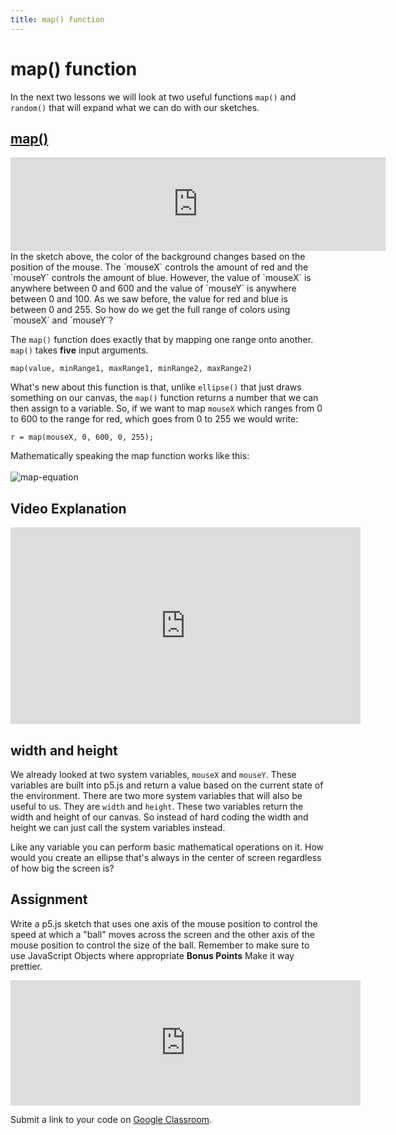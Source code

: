 ```yaml
---
title: map() function
---
```

# map() function

In the next two lessons we will look at two useful functions `map()` and `random()` that will expand what we can do with our sketches.

## [map()](https://p5js.org/reference/#/p5/map)
<iframe width="600" frameborder="0" src="https://editor.p5js.org/embed/Hy9Bd9N87"></iframe>
In the sketch above, the color of the background changes based on the position of the mouse. The  `mouseX` controls the amount of red and the `mouseY` controls the amount of blue. However, the value of `mouseX` is anywhere between 0 and 600 and the value of `mouseY` is anywhere between 0 and 100. As we saw before, the value for red and blue is between 0 and 255. So how do we get the full range of colors using `mouseX` and `mouseY`?

The `map()` function does exactly that by mapping one range onto another. `map()` takes **five** input arguments.
```
map(value, minRange1, maxRange1, minRange2, maxRange2)
```
What's new about this function is that, unlike `ellipse()` that just draws something on our canvas, the `map()` function returns a number that we can then assign to a variable. So, if we want to map `mouseX` which ranges from 0 to 600 to the range for red, which goes from 0 to 255 we would write:
```
r = map(mouseX, 0, 600, 0, 255);
```
Mathematically speaking the map function works like this:
<br>
<br>
![map-equation]({{site.baseurl}}/img/map-equation.png)
<br>

## Video Explanation
<iframe width="560" height="315" src="https://www.youtube.com/embed/nicMAoW6u1g?rel=0" frameborder="0" allow="autoplay; encrypted-media" allowfullscreen></iframe>

## width and height
We already looked at two system variables, `mouseX` and `mouseY`. These variables are built into p5.js and return a value based on the current state of the environment. There are two more system variables that will also be useful to us. They are `width` and `height`. These two variables return the width and height of our canvas. So instead of hard coding the width and height we can just call the system variables instead.

<script type="text/p5" data-autoplay data-width="360" data-preview-width="200" data-height="320">
function setup(){
  createCanvas(200, 200);
}
function draw(){
  r = map(mouseX, 0, width, 0, 255);
  background(r,0,255);
}
</script>

Like any variable you can perform basic mathematical operations on it. How would you create an ellipse that's always in the center of screen regardless of how big the screen is?

## Assignment
Write a p5.js sketch that uses one axis of the mouse position to control the speed at which a "ball" moves across the screen and the other axis of the mouse position to control the size of the ball. Remember to make sure to use JavaScript Objects where appropriate **Bonus Points** Make it way prettier.

<iframe width="560" height="200" frameborder="0" src="https://editor.p5js.org/embed/B1Fj1o4I7"></iframe>

Submit a link to your code on [Google Classroom](https://classroom.google.com/c/MTU5OTI3MjEzNTZa/a/MTYxMDYzMzIzNzNa/details).
